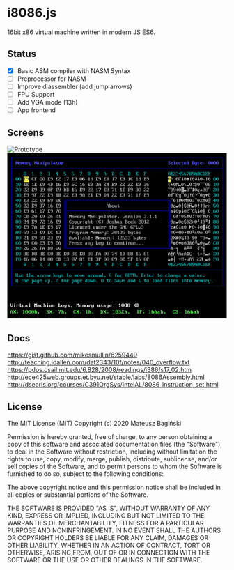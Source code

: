 # i8086.js
16bit x86 virtual machine written in modern JS ES6.

## Status
- [x] Basic ASM compiler with NASM Syntax
- [ ] Preprocessor for NASM
- [ ] Improve diassembler (add jump arrows)
- [ ] FPU Support
- [ ] Add VGA mode (13h)
- [ ] App frontend

## Screens
![Prototype](/doc/screen.gif)
![Prototype](/doc/screen-2.png)

## Docs
https://gist.github.com/mikesmullin/6259449
http://teaching.idallen.com/dat2343/10f/notes/040_overflow.txt
https://pdos.csail.mit.edu/6.828/2008/readings/i386/s17_02.htm
http://ece425web.groups.et.byu.net/stable/labs/8086Assembly.html
http://dsearls.org/courses/C391OrgSys/IntelAL/8086_instruction_set.html

## License
The MIT License (MIT)
Copyright (c) 2020 Mateusz Bagiński

Permission is hereby granted, free of charge, to any person obtaining a copy of this software and associated documentation files (the "Software"), to deal in the Software without restriction, including without limitation the rights to use, copy, modify, merge, publish, distribute, sublicense, and/or sell copies of the Software, and to permit persons to whom the Software is furnished to do so, subject to the following conditions:

The above copyright notice and this permission notice shall be included in all copies or substantial portions of the Software.

THE SOFTWARE IS PROVIDED "AS IS", WITHOUT WARRANTY OF ANY KIND, EXPRESS OR IMPLIED, INCLUDING BUT NOT LIMITED TO THE WARRANTIES OF MERCHANTABILITY, FITNESS FOR A PARTICULAR PURPOSE AND NONINFRINGEMENT. IN NO EVENT SHALL THE AUTHORS OR COPYRIGHT HOLDERS BE LIABLE FOR ANY CLAIM, DAMAGES OR OTHER LIABILITY, WHETHER IN AN ACTION OF CONTRACT, TORT OR OTHERWISE, ARISING FROM, OUT OF OR IN CONNECTION WITH THE SOFTWARE OR THE USE OR OTHER DEALINGS IN THE SOFTWARE.

